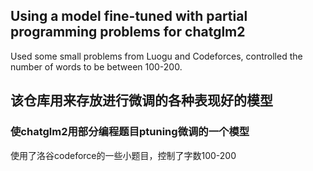 ## Using a model fine-tuned with partial programming problems for chatglm2 ##

Used some small problems from Luogu and Codeforces, controlled the number of words to be between 100-200.

## 该仓库用来存放进行微调的各种表现好的模型 ##




### 使chatglm2用部分编程题目ptuning微调的一个模型 ###   
  
使用了洛谷codeforce的一些小题目，控制了字数100-200
